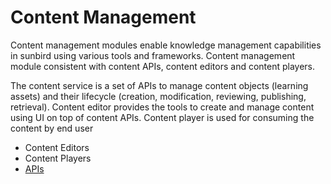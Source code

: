 # Content Management
Content management modules enable knowledge management capabilities in sunbird using various tools and frameworks. Content management module consistent with content APIs, content editors and content players.

The content service is a set of APIs to manage content objects (learning assets) and their lifecycle (creation, modification, reviewing, publishing, retrieval).
Content editor provides the tools to create and manage content using UI on top of content APIs. 
Content player is used for consuming the content by end user

* Content Editors
* Content Players
* [APIs](content/API/content-api.md)
